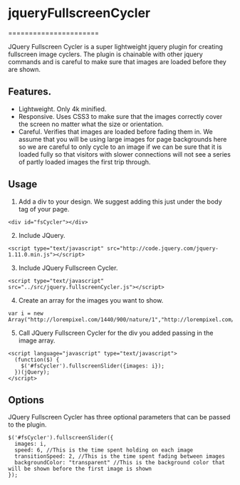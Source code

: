 # jqueryFullscreenCycler
======================

JQuery Fullscreen Cycler is a super lightweight jquery plugin for creating fullscreen image cyclers.  The plugin is chainable with other jquery commands and is careful to make sure that images are loaded before they are shown.

## Features.
* Lightweight. Only 4k minified.
* Responsive.  Uses CSS3 to make sure that the images correctly cover the screen no matter what the size or orientation.
* Careful.  Verifies that images are loaded before fading them in.  We assume that you will be using large images for page backgrounds here so we are careful to only cycle to an image if we can be sure that it is loaded fully so that visitors with slower connections will not see a series of partly loaded images the first trip through.

## Usage
1. Add a div to your design.  We suggest adding this just under the body tag of your page.
```
<div id="fsCycler"></div>
```

2. Include JQuery.
```
<script type="text/javascript" src="http://code.jquery.com/jquery-1.11.0.min.js"></script>
```

3. Include JQuery Fullscreen Cycler.
```
<script type="text/javascript" src="../src/jquery.fullscreenCycler.js"></script>
```

4. Create an array for the images you want to show.
```
var i = new Array("http://lorempixel.com/1440/900/nature/1","http://lorempixel.com/1440/900/nature/2","http://lorempixel.com/1440/900/nature/3","http://lorempixel.com/1440/900/nature/4");
```

5. Call JQuery Fullscreen Cycler for the div you added passing in the image array.
```
<script language="javascript" type="text/javascript">
  (function($) {
    $('#fsCycler').fullscreenSlider({images: i});
  })(jQuery);
</script>
```

## Options
JQuery Fullscreen Cycler has three optional parameters that can be passed to the plugin.
```
$('#fsCycler').fullscreenSlider({
  images: i,
  speed: 6, //This is the time spent holding on each image
  transitionSpeed: 2, //This is the time spent fading between images
  backgroundColor: "transparent" //This is the background color that will be shown before the first image is shown
});
```
